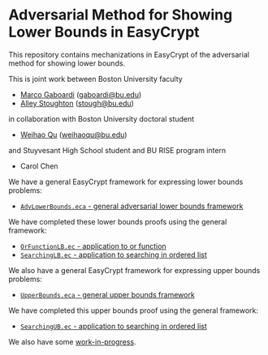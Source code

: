 Adversarial Method for Showing Lower Bounds in EasyCrypt
========================================================

This repository contains mechanizations in EasyCrypt of the
adversarial method for showing lower bounds.

This is joint work between Boston University faculty

* [Marco Gaboardi](https://cs-people.bu.edu/gaboardi/) (gaboardi@bu.edu)
* [Alley Stoughton](http://alleystoughton.us) (stough@bu.edu)

in collaboration with Boston University doctoral student

* [Weihao Qu](https://www.bu.edu/cs/profiles/weihao-qu/) (weihaoqu@bu.edu)

and Stuyvesant High School student and BU RISE program intern

* Carol Chen

We have a general EasyCrypt framework for expressing lower bounds problems:

 * [`AdvLowerBounds.eca` - general adversarial lower bounds framework](../main/AdvLowerBounds.eca)

We have completed these lower bounds proofs using the general
framework:

 * [`OrFunctionLB.ec` - application to or function](../main/OrFunctionLB.ec)
 * [`SearchingLB.ec` - application to searching in ordered list](../main/SearchingLB.ec)

We also have a general EasyCrypt framework for expressing upper bounds problems:

 * [`UpperBounds.eca` - general upper bounds framework](../main/UpperBounds.eca)

We have completed this upper bounds proof using the general
framework:

 * [`SearchingUB.ec` - application to searching in ordered list](../main/SearchingUB.ec)

We also have some [work-in-progress](../main/work-in-progress).
